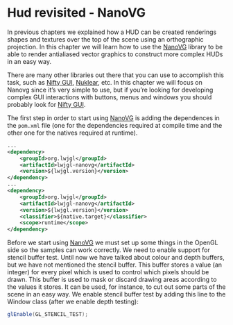 # Hud revisited - NanoVG

In previous chapters we explained how a HUD can be created renderings shapes and textures over the top of the scene using an orthographic projection.  In this chapter we will learn how to use the [NanoVG](https://github.com/memononen/nanovg) library to be able to render antialiased vector graphics to construct more complex HUDs in an easy way.

There are many other libraries out there that you can use to accomplish this task, such as [Nifty GUI](https://github.com/nifty-gui/nifty-gui), [Nuklear](https://github.com/vurtun/nuklear), etc. In this chapter we will focus on Nanovg since it’s very simple to use, but if you’re looking for developing complex GUI interactions with buttons, menus and windows you should probably look for [Nifty GUI](https://github.com/nifty-gui/nifty-gui).

The first step in order to start using [NanoVG](https://github.com/memononen/nanovg) is adding the dependences in the ```pom.xml``` file (one  for the dependencies required at compile time and the other one for the natives required at runtime).

```xml
...
<dependency>
	<groupId>org.lwjgl</groupId>
	<artifactId>lwjgl-nanovg</artifactId>
	<version>${lwjgl.version}</version>
</dependency>
...
<dependency>
	<groupId>org.lwjgl</groupId>
	<artifactId>lwjgl-nanovg</artifactId>
	<version>${lwjgl.version}</version>
	<classifier>${native.target}</classifier>
	<scope>runtime</scope>
</dependency>
```

Before we start using [NanoVG](https://github.com/memononen/nanovg) we must set up some things in the OpenGL side so the samples can work correctly. We need to enable support for stencil buffer test. Until now we have talked about colour and depth buffers, but we have not mentioned the stencil buffer. This buffer stores a value (an integer) for every pixel which is used to control which pixels should be drawn. This buffer is used to mask or discard drawing areas according to the values it stores. It can be used, for instance, to cut out some parts of the scene in an easy way. We enable stencil buffer test by adding this line to the Window class (after we enable depth testing):

```java
glEnable(GL_STENCIL_TEST);
```
